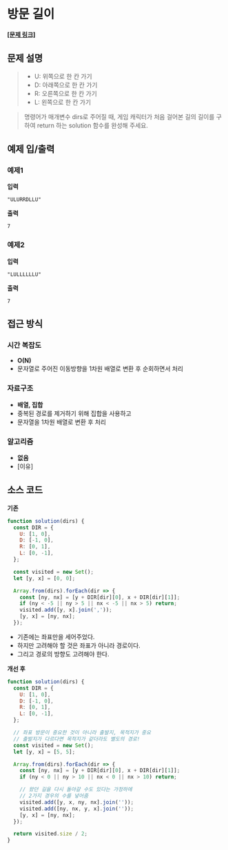 # 방문 길이

**[\[문제 링크\]](https://school.programmers.co.kr/learn/courses/30/lessons/49994)**

## 문제 설명

> - U: 위쪽으로 한 칸 가기
> - D: 아래쪽으로 한 칸 가기
> - R: 오른쪽으로 한 칸 가기
> - L: 왼쪽으로 한 칸 가기

> 명령어가 매개변수 dirs로 주어질 때, 게임 캐릭터가 처음 걸어본 길의 길이를 구하여 return 하는 solution 함수를 완성해 주세요.

## 예제 입/출력

### 예제1

**입력**

```
"ULURRDLLU"
```

**출력**

```
7
```

### 예제2

**입력**

```
"LULLLLLLU"
```

**출력**

```
7
```

## 접근 방식

### 시간 복잡도

- **O(N)**
- 문자열로 주어진 이동방향을 1차원 배열로 변환 후 순회하면서 처리

### 자료구조

- **배열, 집합**
- 중복된 경로를 제거하기 위해 집합을 사용하고
- 문자열을 1차원 배열로 변환 후 처리

### 알고리즘

- **없음**
- [이유]

## 소스 코드

**기존**

```js
function solution(dirs) {
  const DIR = {
    U: [1, 0],
    D: [-1, 0],
    R: [0, 1],
    L: [0, -1],
  };

  const visited = new Set();
  let [y, x] = [0, 0];

  Array.from(dirs).forEach(dir => {
    const [ny, nx] = [y + DIR[dir][0], x + DIR[dir][1]];
    if (ny < -5 || ny > 5 || nx < -5 || nx > 5) return;
    visited.add([y, x].join(','));
    [y, x] = [ny, nx];
  });
```

- 기존에는 좌표만을 세어주었다.
- 하지만 고려해야 할 것은 좌표가 아니라 경로이다.
- 그리고 경로의 방향도 고려해야 한다.

**개선 후**

```javascript
function solution(dirs) {
  const DIR = {
    U: [1, 0],
    D: [-1, 0],
    R: [0, 1],
    L: [0, -1],
  };

  // 좌표 방문이 중요한 것이 아니라 출발지, 목적지가 중요
  // 출발지가 다르다면 목적지가 같더라도 별도의 경로!
  const visited = new Set();
  let [y, x] = [5, 5];

  Array.from(dirs).forEach(dir => {
    const [ny, nx] = [y + DIR[dir][0], x + DIR[dir][1]];
    if (ny < 0 || ny > 10 || nx < 0 || nx > 10) return;

    // 왔던 길을 다시 돌아갈 수도 있다는 가정하에
    // 2가지 경우의 수를 넣어줌
    visited.add([y, x, ny, nx].join(''));
    visited.add([ny, nx, y, x].join(''));
    [y, x] = [ny, nx];
  });

  return visited.size / 2;
}
```
